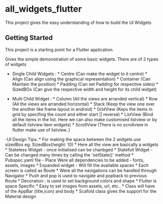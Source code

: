 # all_widgets_flutter

This project gives the easy understanding of how to build the UI Widgets

## Getting Started

This project is a starting point for a Flutter application.

Gives the simple demonstration of some basic widgets. 
There are of 2 types of widgets 

 - Single Child Widgets :
       * Centre (Can make the widget to it centre)
       * Align (Can align using the graphical representation)
       * Container (Can Maintain the position)
       * Padding (Can set Padding for respective sides)
       * SizedBOx (Can give the respective width and height for its child widget)
       
 - Multi Child Widget :
       * Column (All the views are arranded vertical)
       * Row (All the views are arranded horizontal)
       * Stack (Keep the view one over the another like frame layout in android)
       * GridView (Keps the items in grid by specifing the count and either start || reverse)
       * ListView (Bind all the items in the list. Here we can also make customised listview or by default listview item widgets)
       * ScrollView (There is no scrollview in flutter make use of listview..)
       
  -UI Design Tips:
      * For making the space between the 2 widgets use sizedBox
        eg:
        SizedBox(height: 10)
      * Here all the view are basically a widgets
      * Stateless Widget - once initialised can be chanbged
      * Statefull Widget - Can be changed many times by calling the 'setState()' method
      * Pubspec.yaml file - Place Were all dependencies to be added - fonts, assets, images
      * Expanded widget - Will fill the available spaces 
      * Each screen is called as Route
      * Were all the navigations can be handled through Navigator
      * Push and pop is used to navigate and popback to previous Route
      * Decoration : is used to set background colors and shape
      * Flutter is space Specific
      * Easy to set images from assets, url, etc..
      * Class will have of the AppBar (title,icon) and body
      * Scafold class gives the support for the Material design
     
       
